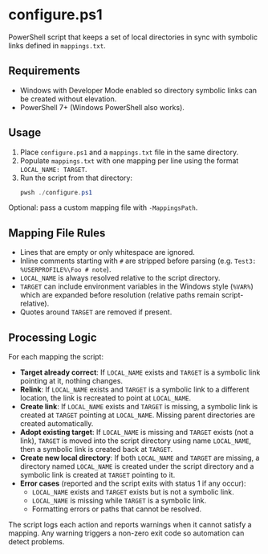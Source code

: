 # configure.ps1

PowerShell script that keeps a set of local directories in sync with symbolic links defined in `mappings.txt`.

## Requirements

- Windows with Developer Mode enabled so directory symbolic links can be created without elevation.
- PowerShell 7+ (Windows PowerShell also works).

## Usage

1. Place `configure.ps1` and a `mappings.txt` file in the same directory.
2. Populate `mappings.txt` with one mapping per line using the format `LOCAL_NAME: TARGET`.
3. Run the script from that directory:
   ```powershell
   pwsh ./configure.ps1
   ```

Optional: pass a custom mapping file with `-MappingsPath`.

## Mapping File Rules

- Lines that are empty or only whitespace are ignored.
- Inline comments starting with `#` are stripped before parsing (e.g. `Test3: %USERPROFILE%\Foo # note`).
- `LOCAL_NAME` is always resolved relative to the script directory.
- `TARGET` can include environment variables in the Windows style (`%VAR%`) which are expanded before resolution (relative paths remain script-relative).
- Quotes around `TARGET` are removed if present.

## Processing Logic

For each mapping the script:

- **Target already correct**: If `LOCAL_NAME` exists and `TARGET` is a symbolic link pointing at it, nothing changes.
- **Relink**: If `LOCAL_NAME` exists and `TARGET` is a symbolic link to a different location, the link is recreated to point at `LOCAL_NAME`.
- **Create link**: If `LOCAL_NAME` exists and `TARGET` is missing, a symbolic link is created at `TARGET` pointing at `LOCAL_NAME`. Missing parent directories are created automatically.
- **Adopt existing target**: If `LOCAL_NAME` is missing and `TARGET` exists (not a link), `TARGET` is moved into the script directory using name `LOCAL_NAME`, then a symbolic link is created back at `TARGET`.
- **Create new local directory**: If both `LOCAL_NAME` and `TARGET` are missing, a directory named `LOCAL_NAME` is created under the script directory and a symbolic link is created at `TARGET` pointing to it.
- **Error cases** (reported and the script exits with status 1 if any occur):
  - `LOCAL_NAME` exists and `TARGET` exists but is not a symbolic link.
  - `LOCAL_NAME` is missing while `TARGET` is a symbolic link.
  - Formatting errors or paths that cannot be resolved.

The script logs each action and reports warnings when it cannot satisfy a mapping. Any warning triggers a non-zero exit code so automation can detect problems.
